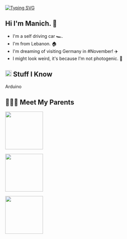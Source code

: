 [![Typing SVG](https://readme-typing-svg.herokuapp.com?font=Helvetica&color=1B1A17&size=30&center=true&vCenter=true&width=900&lines=Hello+Future+World!+🌎+🌎)](https://git.io/typing-svg)


<h2> Hi I'm Manich. &#129302; </h2>

- I'm a self driving car &#127950;&#65039;.
- I'm from Lebanon. &#127968;
- I'm dreaming of visiting Germany in #November! &#9992;&#65039;
- I might look weird, it's because I'm not photogenic. &#129322;



<h2><img src="https://media.giphy.com/media/VdoIFLsMIlwzfKD520/giphy.gif" height="20"> Stuff I Know</h2>                                                                                        

<p> Arduino </p>


<h2> &#128104;&#8205;&#128104;&#8205;&#128103; Meet My Parents </h2>                                                                                        


<p> <img src="https://drive.google.com/uc?id=1u_PsgLk52_ykXjgE_t9kH-fTfSxIwD98" height="120"></p>
<p> <img src="https://drive.google.com/uc?id=1OaUOzT9Gf0mqmg8equcupb7KbK33SpQd" height="120"></p>
<p> <img src="https://drive.google.com/uc?id=1wgMomNY_xf5jjgr91R5cilqGkbuhjnpq" height="120"></p>

